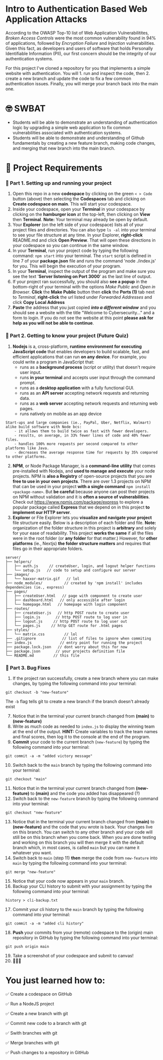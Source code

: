 # Intro to Authentication Based Web Application Attacks

According to the OWASP Top-10 list of Web Application Vulnerabilitites, *Broken Access Controls* were the most common vulnerability found in 94% of applications, followed by *Encryption Failure* and *Injection* vulnerabilities. Given this fact, as developers and users of software that holds Personally Identifiable Information (PII), our first concern should be the integrity of our authentication systems. 

For this project I've cloned a repository for you that implements a simple website with authentication. You will 1. run and inspect the code, then 2. create a new branch and update the code to fix a few common authentication issues.  Finally, you will merge your branch back into the main one.

# 🤓 SWBAT 

- Students will be able to demonstrate an understanding of authentication logic by upgrading a simple web application to fix common vulnerabilities associated with authentication systems.
- Students will be able to demonstrate and understanding of Github fundamentals by creating a new feature branch, making code changes, and merging that new branch into the main branch.

# 👷 Project Requirements 
### 🦿 Part 1. Setting up and running your project 
1. Open this repo in a new **codespace** by clicking on the green `< > Code` button (above) then selecting the **Codespaces** tab and clicking on **Create codespace on main**. This will start your codespace.
2. Inside your codespace, open your **Terminal** in your codespace by clicking on the **hamburger icon** at the top-left, then clicking on **View** then **Terminal**. **Note:** Your terminal may already be open by default.
3. Your **Explorer** (on the left side of your codespace) lists all of your project files and directories. You can also type `ls -al` into your terminal to see your file structure at any time. In your Explorer, **right-click** README.md and click **Open Preview**. That will open these directions in your codespace so you can continue in the same window.
4. In your **Terminal**, run your project code by typing the following command: `npm start` into your terminal. The `start` script is defined in line 7 of your **package.json** file and runs the command 'node ./index.js' for you. This will begin the execution of your program.
5. In your **Terminal**, inspect the output of the program and make sure you see the text '**Server listening on Port 3000**' as the last line of output.
6. If your project ran successfully, you should also **see a popup** in the bottom-right of your terminal with the options *Make Public* and *Open in Browser*. **Click** the **Make Public** button then **click** the **Ports (1)** tab next to *Terminal*, **right-click** the url listed under *Forwarded Addresses* and click **Copy Local Address**
7. **Paste** the address that you just copied ***into a different window*** and you should see a website with the title "Welcome to Cybersecurity..." and a form to login. If you do not see the website at this point **please ask for help as you will not be able to continue**.

### 🔮 Part 2. Getting to know your project (Future Quiz) 
1. **Nodejs** is a, cross-platform, **runtime environment for executing JavaScript code** that enables developers to build scalable, fast, and efficient applications that can run **on any device**. For example, you could write a program in JavaScript that:
    - runs as a **background process** (script or utility) that doesn't require user input.
    - runs **in your terminal** and accepts user input through the command prompt.
    - runs as a **desktop application** with a fully functional GUI.
    - runs as an **API server** accepting network requests and returning data.
    - runs as a **web server** accepting network requests and returning web pages.
    - runs natively on mobile as an app device 
```
Start-ups and large companies (ie., PayPal, Uber, Netflix, Walmart) alike build software with Node bcs:
    - it allows them to build twice as fast with fewer developers.
    - results, on average, in 33% fewer lines of code and 40% fewer files.
    - handles 100% more requests per second compared to other platforms like Java.
    - decreases the average response time for requests by 35% compared to other platforms.
```
2. **NPM**, or Node Package Manager, is a **command-line utility** that comes pre-installed with Nodejs, and **used to manage and execute** your node projects. NPM is **also a Registry** of open-source projects that you are **free to use in your own projects**. There are over 1.3 projects on NPM that can be used in your project **with a single command** `npm install <package-name>`. But **be careful** because anyone can post their projects on NPM without validation and it is **often a source of vulnerabilities**. Check out https://www.npmjs.com/package/express to explore a popular package called **Express** that we depend on in this project **to implement our HTTP server**.
3. **Explorer** or File Explorer lets you **visualize and navigate your project** file structure easily. Below is a description of each folder and file. **Note:** organization of the folder structure in this project is **arbitrary** and solely for your ease of readability. This project **works the same** if all the files were in the root folder (or **any folder** for that matter.) However, for **other platforms** (ie., Nextjs) **the folder structure matters** and requires that files go in their appropriate folders.
```
server/
├── helpers/
│   ├── auth.js     // createUser, login, and logout helper functions
│   └── setup.js   // code to setup and configure our server
├── images/
│   └── haxxor-matrix.gif   // lol
├── node_modules/          // created by 'npm install' includes dependencies (ie., express)
├── pages/
│   ├── createUser.html   // page with component to create user
│   ├── dashboard.html   // only accessible after login
│   └── homepage.html   // homepage with login component
├── routes/
│   ├── createUser.js   // http POST route to create user
│   ├── login.js       // http POST route to log user in
│   ├── logout.js     // http POST route to log user out
│   └── pages.js     // http GET route for .html pages
├── styles/
│   └── matrix.css         // lol
├── .gitignore            // list of files to ignore when commiting
├── index.js             // entry point for running the project
├── package.lock.json   // dont worry about this for now
├── package.json       // your projects definition file
└── README.md         // this file
```

### 🦟 Part 3. Bug Fixes
1. If the project ran successfully, create a new branch where you can make changes, by typing the following command into your terminal:
```
git checkout -b "new-feature"
```
The `-b` flag tells git to create a new branch if the branch doesn't already exist

7. Notice that in the terminal your current branch changed from **(main)** to **(new-feature)** 
8. Write as much code as needed to `index.js` to display the winning team at the end of the output. **HINT:** Create variables to track the team names and final scores, then log it to the console at the end of the program.
9. **Commit** your code to the current branch (`new-feature`) by typing the following command into your terminal:
```
git commit -a -m "added victory message"
```
10. Switch back to the `main` branch by typing the following command into your terminal:
```
git checkout "main"
```
11. Notice that in the terminal your current branch changed from **(new-feature)** to **(main)** and the code you added has disappeared (?)
12. Switch back to the `new-feature` branch by typing the following command into your terminal:
```
git checkout "new-feature"
```
13. Notice that in the terminal your current branch changed from **(main)** to **(new-feature)** and the code that you wrote is back. Your changes live on this branch. You can switch to any other branch and your code will still be on this branch when you come back. When you are done testing and working on this branch you will then merge it with the default branch which, in most cases, is called `main` but you can name it whatever you want.
14. Switch back to `main` (step 11) **then** merge the code from `new-feature` into `main` by typing the following command into your terminal:
```
git merge "new-feature"
```
15. Notice that your code now appears in your `main` branch.
16. Backup your CLI history to submit with your assignment by typing the following command into your terminal:
```
history > cli-backup.txt
```
17. Commit your cli history to the `main` branch by typing the following command into your terminal:
```
git commit -a -m "added cli history"
```
18. **Push** your commits from your (remote) codespace to the (origin) main repository in GitHub by typing the following command into your terminal:
```
git push origin main
```
19. Take a screenshot of your codespace and submit to canvas!
20. 🎉🎉🎉

# You just learned how to:
✅ Create a codespace on GitHub

✅ Run a NodeJS project

✅ Create a new branch with git

✅ Commit new code to a branch with git

✅ Swith branches with git

✅ Merge branches with git

✅ Push changes to a repository in GitHub
